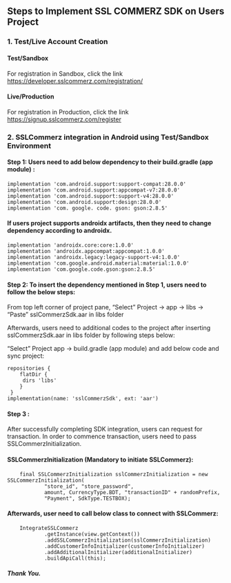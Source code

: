 ## Steps to Implement SSL COMMERZ SDK on Users Project
### 1. Test/Live Account Creation
#### Test/Sandbox
For registration in Sandbox, click the link https://developer.sslcommerz.com/registration/
#### Live/Production
For registration in Production, click the link https://signup.sslcommerz.com/register
### 2. SSLCommerz integration in Android using Test/Sandbox Environment

#### Step 1: Users need to add below dependency to their build.gradle (app module) :
    implementation 'com.android.support:support-compat:28.0.0'
    implementation 'com.android.support:appcompat-v7:28.0.0'
    implementation 'com.android.support:support-v4:28.0.0'
    implementation 'com.android.support:design:28.0.0'
    implementation 'com. google. code. gson: gson:2.8.5'

#### If users project supports androidx artifacts, then they need to change dependency according to androidx.
    implementation 'androidx.core:core:1.0.0'
    implementation 'androidx.appcompat:appcompat:1.0.0'
    implementation 'androidx.legacy:legacy-support-v4:1.0.0'
    implementation 'com.google.android.material:material:1.0.0'
    implementation 'com.google.code.gson:gson:2.8.5'

#### Step 2: To insert the dependency mentioned in Step 1, users need to follow the below steps:

From top left corner of project pane,
“Select” Project -> app -> libs -> “Paste” sslCommerzSdk.aar in libs folder

Afterwards, users need to additional codes to the project after inserting sslCommerzSdk.aar in libs folder by following steps below:

“Select” Project app -> build.gradle (app module) and add below code and sync project:

    repositories {
        flatDir {
         dirs 'libs'
        }
     }
    implementation(name: 'sslCommerzSdk', ext: 'aar')

#### Step 3 :

After successfully completing SDK integration, users can request for transaction.  In order to commence transaction, users need to pass SSLCommerzInitialization.

#### SSLCommerzInitialization (Mandatory to initiate SSLCommerz):

        final SSLCommerzInitialization sslCommerzInitialization = new SSLCommerzInitialization(
                "store_id", "store_password",
                amount, CurrencyType.BDT, "transactionID" + randomPrefix,
                "Payment", SdkType.TESTBOX);


#### Afterwards, user need to call below class to connect with SSLCommerz:

        IntegrateSSLCommerz
                .getInstance(view.getContext())
                .addSSLCommerzInitialization(sslCommerzInitialization)
                .addCustomerInfoInitializer(customerInfoInitializer)
                .addAdditionalInitializer(additionalInitializer)
                .buildApiCall(this);

##### Thank You.
